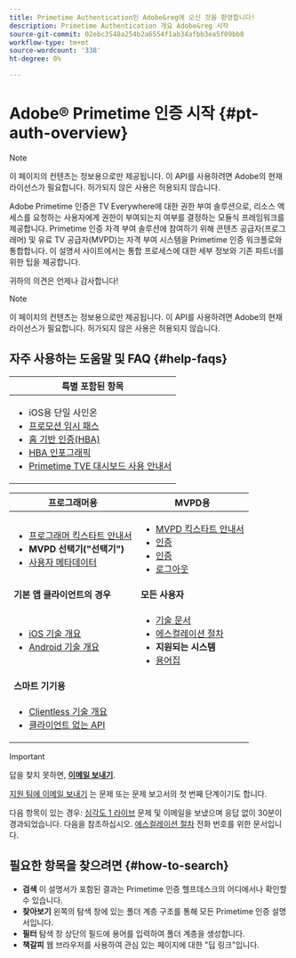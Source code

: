 ```yaml
---
title: Primetime Authentication인 Adobe&reg에 오신 것을 환영합니다!
description: Primetime Authentication 개요 Adobe&reg 시작
source-git-commit: 02ebc3548a254b2a6554f1ab34afbb3ea5f09bb8
workflow-type: tm+mt
source-wordcount: '338'
ht-degree: 0%

---
```


# Adobe® Primetime 인증 시작 {#pt-auth-overview}

>[!NOTE]
>
>이 페이지의 컨텐츠는 정보용으로만 제공됩니다. 이 API를 사용하려면 Adobe의 현재 라이선스가 필요합니다. 허가되지 않은 사용은 허용되지 않습니다.

Adobe Primetime 인증은 TV Everywhere에 대한 권한 부여 솔루션으로, 리소스 액세스를 요청하는 사용자에게 권한이 부여되는지 여부를 결정하는 모듈식 프레임워크를 제공합니다. Primetime 인증 자격 부여 솔루션에 참여하기 위해 콘텐츠 공급자(프로그래머) 및 유료 TV 공급자(MVPD)는 자격 부여 시스템을 Primetime 인증 워크플로와 통합합니다. 이 설명서 사이트에서는 통합 프로세스에 대한 세부 정보와 기존 파트너를 위한 팁을 제공합니다.

귀하의 의견은 언제나 감사합니다!

>[!NOTE]
>
>이 페이지의 컨텐츠는 정보용으로만 제공됩니다. 이 API를 사용하려면 Adobe의 현재 라이선스가 필요합니다. 허가되지 않은 사용은 허용되지 않습니다.

## 자주 사용하는 도움말 및 FAQ {#help-faqs}

| **특별 포함된 항목** |
|-|
| <ul><li>iOS용 단일 사인온</li><li>[프로모션 임시 패스](/help/authentication/promotional-temp-pass.md)</li><li>[홈 기반 인증(HBA)](/help/authentication/home-based-authn-tve.md)</li><li>[HBA 인포그래픽](https://dzf8vqv24eqhg.cloudfront.net/userfiles/258/326/ckfinder/files/AdobeNewsletterHBA.pdf)</li><li>[Primetime TVE 대시보드 사용 안내서](/help/authentication/tve-dashboard-user-guide.md)</li></ul> |

| **프로그래머용** | **MVPD용** |
|------------------------------------------------------------------------------|-------------------------------------------------------------------------------------------------|
| <ul><li>[프로그래머 킥스타트 안내서](/help/authentication/programmer-kickstart-guide.md)</li><li>**MVPD 선택기(&quot;선택기&quot;)**</li><li>[사용자 메타데이터](/help/authentication/user-metadata.md)</li></ul> | <ul><li>[MVPD 킥스타트 안내서](/help/authentication/mvpd-kickstart-guide.md)</li><li>[인증](/help/authentication/authn-usecase.md)</li><li>[인증](/help/authentication/authz-usecase.md)</li><li>[로그아웃](/help/authentication/usecase-mvpd-logout.md)</li></ul> |
| **기본 앱 클라이언트의 경우** | **모든 사용자** |
| <ul><li>[iOS 기술 개요](/help/authentication/iostvos-sdk-overview.md)</li><li>[Android 기술 개요](/help/authentication/android-sdk-overview.md)</li></ul> | <ul><li>[기술 문서](/help/authentication/technical-paper.md)</li><li>[에스컬레이션 절차](/help/authentication/escalation-procedures.md)</li><li>**지원되는 시스템**</li><li>[용어집](/help/authentication/glossary.md)</li></ul> |
| **스마트 기기용** | |
| <ul><li>[Clientless 기술 개요](/help/authentication/rest-api-overview.md)</li><li>[클라이언트 없는 API](/help/authentication/rest-api-reference.md)</li></ul> | |

>[!IMPORTANT]
>
>답을 찾지 못하면, [**이메일 보내기**](mailto:tve-support@adobe.com).
>
>[지원 팀에 이메일 보내기](mailto:tve-support@adobe.com) 는 문제 또는 문제 보고서의 첫 번째 단계이기도 합니다.
>
>다음 항목이 있는 경우: [심각도 1 라이브](/help/authentication/escalation-procedures.md) 문제 및 이메일을 보냈으며 응답 없이 30분이 경과되었습니다. 다음을 참조하십시오. [에스컬레이션 절차](/help/authentication/escalation-procedures.md) 전화 번호를 위한 문서입니다.
>


## 필요한 항목을 찾으려면 {#how-to-search}

* **검색** 이 설명서가 포함된 결과는 Primetime 인증 헬프데스크의 어디에서나 확인할 수 있습니다.
* **찾아보기** 왼쪽의 탐색 창에 있는 폴더 계층 구조를 통해 모든 Primetime 인증 설명서입니다.
* **필터** 탐색 창 상단의 필드에 용어를 입력하여 폴더 계층을 생성합니다.
* **책갈피** 웹 브라우저를 사용하여 관심 있는 페이지에 대한 &quot;딥 링크&quot;입니다.
